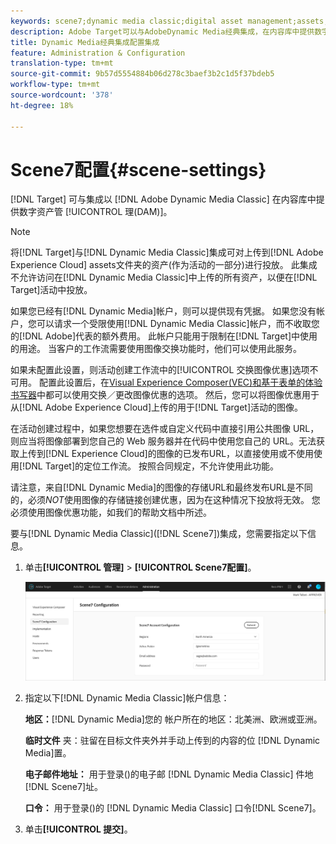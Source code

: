 ```yaml
---
keywords: scene7;dynamic media classic;digital asset management;assets;dam;content library;swap image
description: Adobe Target可以与AdobeDynamic Media经典集成，在内容库中提供数字资产管理(DAM)。
title: Dynamic Media经典集成配置集成
feature: Administration & Configuration
translation-type: tm+mt
source-git-commit: 9b57d5554884b06d278c3baef3b2c1d5f37bdeb5
workflow-type: tm+mt
source-wordcount: '378'
ht-degree: 18%

---
```



# Scene7配置{#scene-settings}

[!DNL Target] 可与集成以 [!DNL Adobe Dynamic Media Classic] 在内容库中提供数字资产管 [!UICONTROL 理(DAM)]。

>[!NOTE]
>
>将[!DNL Target]与[!DNL Dynamic Media Classic]集成可对上传到[!DNL Adobe Experience Cloud] assets文件夹的资产(作为活动的一部分)进行投放。 此集成不允许访问在[!DNL Dynamic Media Classic]中上传的所有资产，以便在[!DNL Target]活动中投放。

如果您已经有[!DNL Dynamic Media]帐户，则可以提供现有凭据。 如果您没有帐户，您可以请求一个受限使用[!DNL Dynamic Media Classic]帐户，而不收取您的[!DNL Adobe]代表的额外费用。 此帐户只能用于限制在[!DNL Target]中使用的用途。 当客户的工作流需要使用图像交换功能时，他们可以使用此服务。

<!-- 
>[!NOTE]
>
>A restricted-use, free [!DNL Dynamic Media Classic] account for [!DNL Adobe Target] is no longer supported for new customers or new users. Existing sign-in credentials work as usual. 
-->

如果未配置此设置，则活动创建工作流中的[!UICONTROL 交换图像优惠]选项不可用。 配置此设置后，在[Visual Experience Composer(VEC)和基于表单的体验书写器](/help/c-experiences/experiences.md#concept_A2E10F6AFB3D4AEAB6951EE14688848D)中都可以使用交换／更改图像优惠的选项。 然后，您可以将图像优惠用于从[!DNL Adobe Experience Cloud]上传的用于[!DNL Target]活动的图像。

在活动创建过程中，如果您想要在选件或自定义代码中直接引用公共图像 URL，则应当将图像部署到您自己的 Web 服务器并在代码中使用您自己的 URL。无法获取上传到[!DNL Experience Cloud]的图像的已发布URL，以直接使用或不使用使用[!DNL Target]的定位工作流。 按照合同规定，不允许使用此功能。

请注意，来自[!DNL Dynamic Media]的图像的存储URL和最终发布URL是不同的，必须&#x200B;*NOT*&#x200B;使用图像的存储链接创建优惠，因为在这种情况下投放将无效。 您必须使用图像优惠功能，如我们的帮助文档中所述。

要与[!DNL Dynamic Media Classic]([!DNL Scene7])集成，您需要指定以下信息。

1. 单击&#x200B;**[!UICONTROL 管理]** > **[!UICONTROL Scene7配置]**。

   ![Scene7页面](/help/administrating-target/assets/scene7.png)

1. 指定以下[!DNL Dynamic Media Classic]帐户信息：

   **地区：**[!DNL Dynamic Media]您的 帐户所在的地区：北美洲、欧洲或亚洲。

   **临时文件** 夹：驻留在目标文件夹外并手动上传到的内容的位 [!DNL Dynamic Media]置。

   **电子邮件地址：** 用于登录()的电子邮 [!DNL Dynamic Media Classic] 件地[!DNL Scene7]址。

   **口令：** 用于登录()的 [!DNL Dynamic Media Classic] 口令[!DNL Scene7]。

1. 单击&#x200B;**[!UICONTROL 提交]**。
